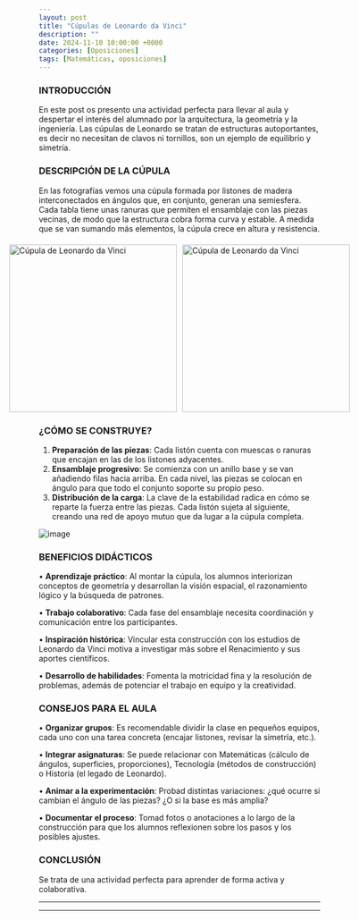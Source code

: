```yaml
---
layout: post
title: "Cúpulas de Leonardo da Vinci"
description: ""
date: 2024-11-10 10:00:00 +0000
categories: [Oposiciones]
tags: [Matemáticas, oposiciones]
---
```


### INTRODUCCIÓN

En este post os presento una actividad perfecta para llevar al aula y despertar el interés del alumnado por la arquitectura, la geometría y la ingeniería.
Las cúpulas de Leonardo 
se tratan de estructuras autoportantes, es decir no necesitan de clavos ni tornillos, son un ejemplo de equilibrio y simetría.  

### DESCRIPCIÓN DE LA CÚPULA

En las fotografías vemos una cúpula formada por listones de madera interconectados en ángulos que, en conjunto, generan una semiesfera. Cada tabla tiene unas ranuras que permiten el ensamblaje con las piezas vecinas, 
de modo que la estructura cobra forma curva y estable. A medida que se van sumando más elementos, la cúpula crece en altura y resistencia. 


<div style="display: flex; justify-content: center; align-items: center; gap: 10px; margin-top: 20px;">
  <img src="../../assets/images/20241219_100021.jpg" alt="Cúpula de Leonardo da Vinci" style="width: 300px; height: auto;">
  <img src="../../assets/images/20241219_100026.jpg" alt="Cúpula de Leonardo da Vinci" style="width: 300px; height: auto;">
</div>

### ¿CÓMO SE CONSTRUYE?

1.	**Preparación de las piezas**: Cada listón cuenta con muescas o ranuras que encajan en las de los listones adyacentes.
2.	**Ensamblaje progresivo**: Se comienza con un anillo base y se van añadiendo filas hacia arriba. En cada nivel, las piezas se colocan en ángulo para que todo el conjunto soporte su propio peso.
3.	**Distribución de la carga**: La clave de la estabilidad radica en cómo se reparte la fuerza entre las piezas. Cada listón sujeta al siguiente, creando una red de apoyo mutuo que da lugar a la cúpula completa.

![image](https://github.com/user-attachments/assets/7b63605b-aa94-44b3-8339-e7d5d4ccba60)

### BENEFICIOS DIDÁCTICOS
•	**Aprendizaje práctico**: Al montar la cúpula, los alumnos interiorizan conceptos de geometría y desarrollan la visión espacial, el razonamiento lógico y la búsqueda de patrones.

•	**Trabajo colaborativo**: Cada fase del ensamblaje necesita coordinación y comunicación entre los participantes.

•	**Inspiración histórica**: Vincular esta construcción con los estudios de Leonardo da Vinci motiva a investigar más sobre el Renacimiento y sus aportes científicos.

•	**Desarrollo de habilidades**: Fomenta la motricidad fina y la resolución de problemas, además de potenciar el trabajo en equipo y la creatividad.

### CONSEJOS PARA EL AULA
•	**Organizar grupos**: Es recomendable dividir la clase en pequeños equipos, cada uno con una tarea concreta (encajar listones, revisar la simetría, etc.).

•	**Integrar asignaturas**: Se puede relacionar con Matemáticas (cálculo de ángulos, superficies, proporciones), Tecnología (métodos de construcción) o Historia (el legado de Leonardo).

•	**Animar a la experimentación**: Probad distintas variaciones: ¿qué ocurre si cambian el ángulo de las piezas? ¿O si la base es más amplia?

•	**Documentar el proceso**: Tomad fotos o anotaciones a lo largo de la construcción para que los alumnos reflexionen sobre los pasos y los posibles ajustes.

### CONCLUSIÓN
Se trata de una actividad perfecta para aprender de forma activa y colaborativa.

---


---
